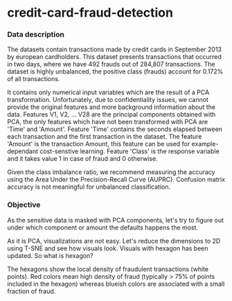 # credit-card-fraud-detection

### Data description
The datasets contain transactions made by credit cards in September 2013 by european cardholders. This dataset presents transactions that occurred in two days, where we have 492 frauds out of 284,807 transactions. The dataset is highly unbalanced, the positive class (frauds) account for 0.172% of all transactions.

It contains only numerical input variables which are the result of a PCA transformation. Unfortunately, due to confidentiality issues, we cannot provide the original features and more background information about the data. Features V1, V2, ... V28 are the principal components obtained with PCA, the only features which have not been transformed with PCA are 'Time' and 'Amount'. Feature 'Time' contains the seconds elapsed between each transaction and the first transaction in the dataset. The feature 'Amount' is the transaction Amount, this feature can be used for example-dependant cost-senstive learning. Feature 'Class' is the response variable and it takes value 1 in case of fraud and 0 otherwise.

Given the class imbalance ratio, we recommend measuring the accuracy using the Area Under the Precision-Recall Curve (AUPRC). Confusion matrix accuracy is not meaningful for unbalanced classification.

### Objective
As the sensitive data is masked with PCA components, let's try to figure out under which component or amount the defaults happens the most.

As it is PCA, visualizations are not easy. Let's reduce the dimensions to 2D using T-SNE and see how visuals look.
Visuals with hexagon has been updated. So what is hexagon?

The hexagons show the local density of fraudulent transactions (white points). Red colors mean high density of fraud (typically > 75% of points included in the hexagon) whereas blueish colors are associated with a small fraction of fraud. 
